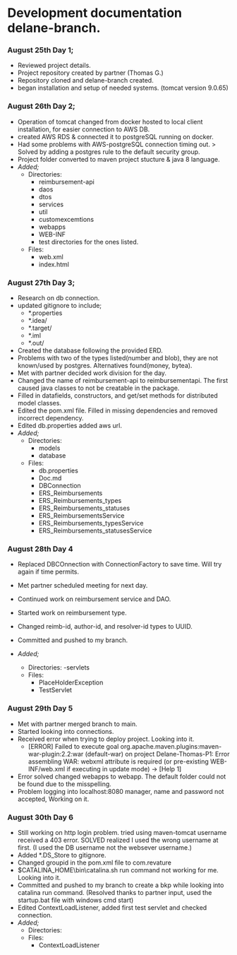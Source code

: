 # Development documentation delane-branch.

### August 25th Day 1;
- Reviewed project details.
- Project repository created by partner (Thomas G.)
- Repository cloned and delane-branch created. 
- began installation and setup of needed systems. (tomcat version 9.0.65) 

### August 26th Day 2;
- Operation of tomcat changed from docker hosted to local client installation, for easier connection to AWS DB.
- created AWS RDS & connected it to postgreSQL running on docker.
- Had some problems with AWS-postgreSQL connection timing out. > Solved by adding a postgres rule to the default security group. 
- Project folder converted to maven project stucture & java 8 language.
- *Added;*
  - Directories: 
    - reimbursement-api
    - daos
    - dtos
    - services
    - util
    - customexcemtions
    - webapps
    - WEB-INF
    - test directories for the ones listed.
  - Files:
    - web.xml
    - index.html 

### August 27th Day 3;
- Research on db connection.
- updated gitignore to include;
  - *.properties
  - *.idea/
  - *.target/
  - *.iml
  - *.out/
- Created the database following the provided ERD.
- Problems with two of the types listed(number and blob), they are not known/used by postgres. Alternatives found(money, bytea).
- Met with partner decided work division for the day.
- Changed the name of reimbursement-api to reimbursementapi. The first caused java classes to not be creatable in the package. 
- Filled in datafields, constructors, and get/set methods for distributed model classes. 
- Edited the pom.xml file. Filled in missing dependencies and removed incorrect dependency.
- Edited db.properties added aws url. 
- *Added;*
  - Directories:
    - models 
    - database 
  - Files:
    - db.properties
    - Doc.md
    - DBConnection
    - ERS_Reimbursements
    - ERS_Reimbursements_types
    - ERS_Reimbursements_statuses
    - ERS_ReimbursementsService
    - ERS_Reimbursements_typesService
    - ERS_Reimbursements_statusesService 

### August 28th Day 4
- Replaced DBCOnnection with ConnectionFactory to save time. Will try again if time permits.
- Met partner scheduled meeting for next day.
- Continued work on reimbursement service and DAO.
- Started work on reimbursement type. 
- Changed reimb-id, author-id, and resolver-id types to UUID. 
- Committed and pushed to my branch. 

- *Added;*
  - Directories:
    -servlets 
  - Files:
    - PlaceHolderException
    - TestServlet 

### August 29th Day 5
- Met with partner merged branch to main.
- Started looking into connections.
- Received error when trying to deploy project.  Looking into it.
  - [ERROR] Failed to execute goal org.apache.maven.plugins:maven-war-plugin:2.2:war (default-war) on project Delane-Thomas-P1: Error assembling WAR: webxml attribute is required (or pre-existing WEB-INF/web.xml if executing in update mode) -> [Help 1]
- Error solved changed webapps to webapp. The default folder could not be found due to the misspelling.
- Problem logging into localhost:8080 manager, name and password not accepted, Working on it.

### August 30th Day 6 
- Still working on http login problem. tried using maven-tomcat username received a 403 error. SOLVED realized I used the wrong username at first. (I used the DB username not the websever username.)
- Added *.DS_Store to gitignore.
- Changed groupid in the pom.xml file to com.revature
- $CATALINA_HOME\bin\catalina.sh run command not working for me. Looking into it.
- Committed and pushed to my branch to create a bkp while looking into catalina run command. (Resolved thanks to partner input, used the startup.bat file with windows cmd start)
-  Edited ContextLoadListener, added first test servlet and checked connection.
- *Added;*
  - Directories:
  - Files:
    - ContextLoadListener
 